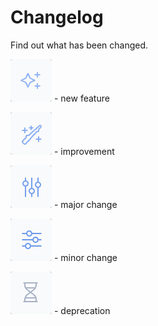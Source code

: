 # Changelog

Find out what has been changed.

<img src="../static/icons/newFeature.png" alt="" data-size="line"> - new feature

<img src="../static/icons/improvement.png" alt="" data-size="line"> - improvement

<img src="../static/icons/majorChange.png" alt="" data-size="line"> - major change

<img src="../static/icons/minorChange.png" alt="" data-size="line"> - minor change

<img src="../static/icons/deprecation.png" alt="" data-size="line"> - deprecation
